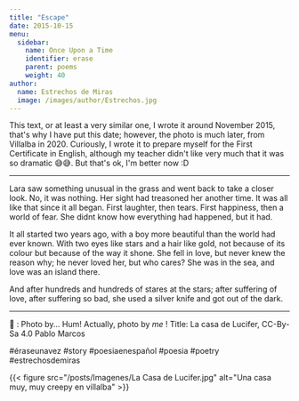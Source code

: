 ```yaml
---
title: "Escape"
date: 2015-10-15 
menu:
  sidebar:
    name: Once Upon a Time
    identifier: erase
    parent: poems
    weight: 40
author:
  name: Estrechos de Miras
  image: /images/author/Estrechos.jpg
---
```


This text, or at least a very similar one, I wrote it around November 2015, that's why I have put this date; however, the photo is much later, from Villalba in 2020. Curiously, I wrote it to prepare myself for the First Certificate in English, although my teacher didn't like very much that it was so dramatic 😅😅. But that's ok, I'm better now :D

---

Lara saw something unusual in the grass and went back to take a closer look. No, it was nothing. Her sight had treasoned her another time. It was all like that since it all began. First laughter, then tears. First happiness, then a world of fear. She didnt know how everything had happened, but it had.

It all started two years ago, with a boy more beautiful than the world had ever known. With two eyes like stars and a hair like gold, not because of its colour but because of the way it shone. She fell in love, but never knew the reason why; he never loved her, but who cares? She was in the sea, and love was an island there.

And after hundreds and hundreds of stares at the stars; after suffering of love, after suffering so bad, she used a silver knife and got out of the dark.

---

📸 : Photo by... Hum! Actually, photo by *me* ! Title: La casa de Lucifer, CC-By-Sa 4.0 Pablo Marcos

#éraseunavez #story #poesiaenespañol #poesia #poetry #estrechosdemiras

{{< figure src="/posts/Imagenes/La Casa de Lucifer.jpg" alt="Una casa muy, muy creepy en villalba" >}}

